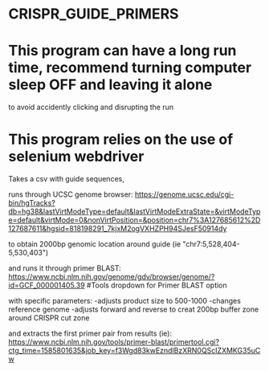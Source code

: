 # CRISPR_GUIDE_PRIMERS
# This program can have a long run time, recommend turning computer sleep OFF and leaving it alone 
  to avoid accidently clicking and disrupting the run 
# This program relies on the use of selenium webdriver 

Takes a csv with guide sequences, 

runs through UCSC genome browser: 
https://genome.ucsc.edu/cgi-bin/hgTracks?db=hg38&lastVirtModeType=default&lastVirtModeExtraState=&virtModeType=default&virtMode=0&nonVirtPosition=&position=chr7%3A127685612%2D127687611&hgsid=818198291_7kjxM2ogVXHZPH94SJesF50914dy

to obtain 2000bp genomic location around guide (ie "chr7:5,528,404-5,530,403")

and runs it through primer BLAST:
https://www.ncbi.nlm.nih.gov/genome/gdv/browser/genome/?id=GCF_000001405.39  #Tools dropdown for Primer BLAST option


with specific parameters:
-adjusts product size to 500-1000
-changes reference genome
-adjusts forward and reverse to creat 200bp buffer zone around CRISPR cut zone

and extracts the first primer pair from results (ie):
https://www.ncbi.nlm.nih.gov/tools/primer-blast/primertool.cgi?ctg_time=1585801635&job_key=f3Wgd83kwEzndlBzXRN0QScIZXMKG35uCw

